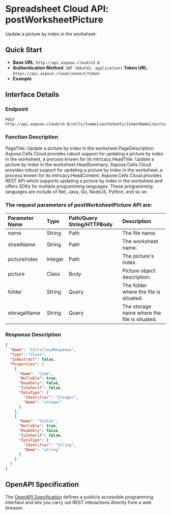 # **Spreadsheet Cloud API: postWorksheetPicture**

Update a picture by index in the worksheet. 

## **Quick Start**

- **Base URL**: `http://api.aspose.cloud/v3.0`
- **Authentication Method**: `JWT (OAuth2, application)`  **Token URL**: `https://api.aspose.cloud/connect/token`
- **Example** 
<script src="https://gist.github.com/aspose-cells-cloud-gists/8a5b324fdf3e574dbd747c1a1e24b05d.js?file=Example30_PostWorksheetPicture.cs"></script>

## **Interface Details**

### **Endpoint** 

```
POST http://api.aspose.cloud/v3.0/cells/{name}/worksheets/{sheetName}/pictures/{pictureIndex}
```

### **Function Description**
PageTitle: Update a picture by index in the worksheet.PageDescription: Aspose.Cells Cloud provides robust support for updating a picture by index in the worksheet, a process known for its intricacy.HeadTitle: Update a picture by index in the worksheet.HeadSummary: Aspose.Cells Cloud provides robust support for updating a picture by index in the worksheet, a process known for its intricacy.HeadContent: Aspose.Cells Cloud provides REST API which supports updating a picture by index in the worksheet and offers SDKs for multiple programming languages. These programming languages are include of Net, Java, Go, NodeJS, Python, and so on.

### The request parameters of **postWorksheetPicture** API are: 

| Parameter Name | Type | Path/Query String/HTTPBody | Description | 
| :- | :- | :- |:- | 
|name|String|Path|The file name.|
|sheetName|String|Path|The worksheet name.|
|pictureIndex|Integer|Path|The picture's index.|
|picture|Class|Body|Picture object description.|
|folder|String|Query|The folder where the file is situated.|
|storageName|String|Query|The storage name where the file is situated.|


### **Response Description**
```json
{
  "Name": "CellsCloudResponse",
  "Type": "Class",
  "IsAbstract": false,
  "Properties": [
    {
      "Name": "Code",
      "Nullable": true,
      "ReadOnly": false,
      "IsInherit": false,
      "DataType": {
        "Identifier": "Integer",
        "Name": "integer"
      }
    },
    {
      "Name": "Status",
      "Nullable": true,
      "ReadOnly": false,
      "IsInherit": false,
      "DataType": {
        "Identifier": "String",
        "Name": "string"
      }
    }
  ]
}
```

## OpenAPI Specification

The [OpenAPI Specification](https://reference.aspose.cloud/cells/#/PicturesController/PostWorksheetPicture) defines a publicly accessible programming interface and lets you carry out REST interactions directly from a web browser.


